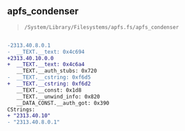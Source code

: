 ## apfs_condenser

> `/System/Library/Filesystems/apfs.fs/apfs_condenser`

```diff

-2313.40.8.0.1
-  __TEXT.__text: 0x4c694
+2313.40.10.0.0
+  __TEXT.__text: 0x4c6a4
   __TEXT.__auth_stubs: 0x720
-  __TEXT.__cstring: 0xf6d5
+  __TEXT.__cstring: 0xf6d2
   __TEXT.__const: 0x1d8
   __TEXT.__unwind_info: 0x820
   __DATA_CONST.__auth_got: 0x390
CStrings:
+ "2313.40.10"
- "2313.40.8.0.1"

```
